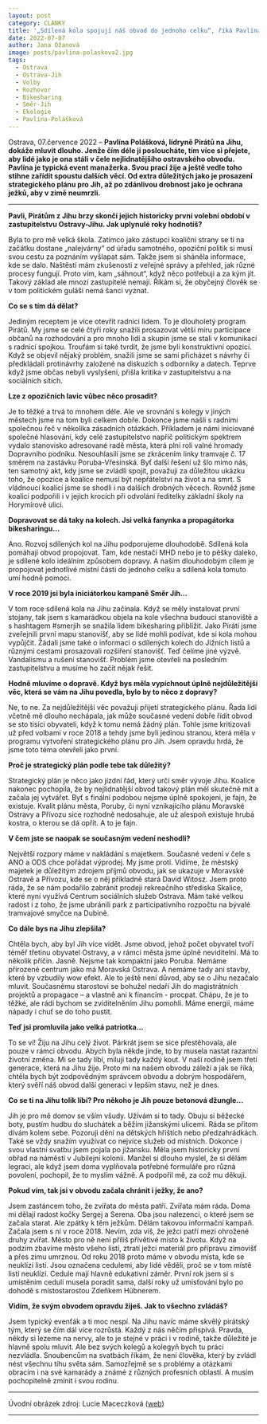 ```yaml
---
layout: post
category: CLANKY
title: '„Sdílená kola spojují náš obvod do jednoho celku“, říká Pavlína Polášková, lídryně Pirátů v Ostravě-Jihu'
date: 2022-07-07
author: Jana Ožanová
image: posts/pavlina-polaskova2.jpg
tags:						
  - Ostrava
  - Ostrava-Jih
  - Volby
  - Rozhovor
  - Bikesharing		
  - Směr-Jih
  - Ekologie
  - Pavlína-Polášková
---
```


Ostrava, 07.července 2022 – **Pavlína Polášková, lídryně Pirátů na Jihu, dokáže mluvit dlouho. Jenže čím déle ji posloucháte, tím více si přejete, aby lidé jako je ona stáli v čele nejlidnatějšího ostravského obvodu. Pavlína je typická event manažerka. Svou prací žije a ještě vedle toho stihne zařídit spoustu dalších věcí. Od extra důležitých jako je prosazení strategického plánu pro Jih, až po zdánlivou drobnost jako je ochrana ježků, aby v zimě neumrzli.**

<hr />

**Pavli, Pirátům z Jihu brzy skončí jejich historicky první volební období v zastupitelstvu Ostravy-Jihu. Jak uplynulé roky hodnotíš?**

Byla to pro mě velká škola. Zatímco jako zástupci koaliční strany se ti na začátku dostane „nalejvárny“ od úřadu samotného, opoziční politik si musí svou cestu za poznáním vyšlapat sám. Takže jsem si sháněla informace, kde se dalo. Naštěstí mám zkušenosti z veřejné správy a přehled, jak různé procesy fungují. Proto vím, kam „sáhnout“, když něco potřebuji a za kým jít. Takový základ ale mnozí zastupitelé nemají. Říkám si, že obyčejný člověk se v tom politickém guláši nemá šanci vyznat.

**Co se s tím dá dělat?**

Jediným receptem je více otevřít radnici lidem. To je dlouholetý program Pirátů. My jsme se celé čtyři roky snažili prosazovat větší míru participace občanů na rozhodování a pro mnoho lidí a skupin jsme se stali v komunikaci s radnicí spojkou. Troufám si také tvrdit, že jsme byli konstruktivní opozicí. Když se objevil nějaký problém, snažili jsme se sami přicházet s návrhy či předkládali protinávrhy založené na diskuzích s odborníky a datech. Teprve když jsme občas nebyli vyslyšeni, přišla kritika v zastupitelstvu a na sociálních sítích.

**Lze z opozičních lavic vůbec něco prosadit?**

Je to těžké a trvá to mnohem déle. Ale ve srovnání s kolegy v jiných městech jsme na tom byli celkem dobře. Dokonce jsme našli s radními společnou řeč v několika zásadních otázkách. Příkladem je námi iniciované společné hlasování, kdy celé zastupitelstvo napříč politickým spektrem vydalo stanovisko adresované radě města, která plní roli valné hromady  Dopravního podniku. Nesouhlasili jsme se zkrácením linky tramvaje č. 17 směrem na zastávku Poruba-Vřesinská. Byť další řešení už šlo mimo nás, ten samotný akt, kdy jsme se zvládli spojit, považuji za důležitou ukázku toho, že opozice a koalice nemusí být nepřátelství na život a na smrt. S vládnoucí koalicí jsme se shodli i na dalších drobných věcech. Rovněž jsme koalici podpořili i v jejích krocích při odvolání ředitelky základní školy na Horymírově ulici.

**Dopravovat se dá taky na kolech. Jsi velká fanynka a propagátorka bikesharingu…**

Ano. Rozvoj sdílených kol na Jihu podporujeme dlouhodobě. Sdílená kola pomáhají obvod propojovat. Tam, kde nestačí MHD nebo je to pěšky daleko, je sdílené kolo ideálním způsobem dopravy. A naším dlouhodobým cílem je propojovat jednotlivé místní části do jednoho celku a sdílená kola tomuto umí hodně pomoci.

**V roce 2019 jsi byla iniciátorkou kampaně Směr Jih…**

V tom roce sdílená kola na Jihu začínala. Když se měly instalovat první stojany, tak jsem s kamarádkou objela na kole všechna budoucí stanoviště a s hashtagem #smerjih se snažila lidem bikesharing přiblížit. Jako Piráti jsme zveřejnili první mapu stanovišť, aby se lidé mohli podívat, kde si kola mohou vypůjčit. Žádali jsme také o informaci o sdílených kolech do Jižních listů a různými cestami prosazovali rozšíření stanovišť. Teď čelíme jiné výzvě. Vandalismu a rušení stanovišť. Problém jsme otevřeli na posledním zastupitelstvu a musíme ho začít nějak řešit.

**Hodně mluvíme o dopravě. Když  bys měla vypíchnout úplně nejdůležitější věc, která se vám na Jihu povedla, bylo by to něco z dopravy?**

Ne, to ne. Za nejdůležitější věc považuji přijetí strategického plánu. Řada lidí včetně mě dlouho nechápala, jak může současné vedení dobře řídit obvod se sto tisíci obyvateli, když k tomu nemá žádný plán. Tohle jsme kritizovali už před volbami v roce 2018 a tehdy jsme byli jedinou stranou, která měla v programu vytvoření strategického plánu pro Jih. Jsem opravdu hrdá, že jsme toto téma otevřeli jako první.

**Proč je strategický plán podle tebe tak důležitý?**

Strategický plán je něco jako jízdní řád, který určí směr vývoje Jihu. Koalice nakonec pochopila, že by nejlidnatější obvod takový plán měl skutečně mít a začala jej vytvářet. Byť s finální podobou nejsme úplně spokojeni, je fajn, že existuje. Kvalit plánu města, Poruby, či nyní vznikajícího plánu Moravské Ostravy a Přívozu sice rozhodně nedosahuje, ale už alespoň existuje hrubá kostra, o kterou se dá opřít. A to je fajn.

**V čem jste se naopak se současným vedení neshodli?**

Největší rozpory máme v nakládání s majetkem. Současné vedení v čele s ANO a ODS chce pořádat výprodej. My jsme proti. Vidíme, že městský majetek je důležitým zdrojem příjmů obvodu, jak se ukazuje v Moravské Ostravě a Přívozu, kde se o něj příkladně stará David Witosz. Jsem proto ráda, že se nám podařilo zabránit prodeji rekreačního střediska Skalice, které nyní využívá Centrum sociálních služeb Ostrava. Mám také velkou radost i z toho, že jsme ubránili park z participativního rozpočtu na bývalé tramvajové smyčce na Dubině.

**Co dále bys na Jihu zlepšila?**

Chtěla bych, aby byl Jih více vidět. Jsme obvod, jehož počet obyvatel tvoří téměř třetinu obyvatel Ostravy, a v rámci města jsme úplně neviditelní. Má to několik příčin. Jasně. Nejsme tak kompaktní jako Poruba. Nemáme přirozené centrum jako má Moravská Ostrava. A nemáme tady ani stavby, které by vzbudily wow efekt. Ale to ještě není důvod, aby se o Jihu nezačalo mluvit. Současnému starostovi se bohužel nedaří Jih do magistrátních projektů a propagace – a vlastně ani k financím - procpat. Chápu, že je to těžké, ale rádi bychom se zviditelněním Jihu pomohli. Máme energii, máme nápady i chuť se do toho pustit.

**Teď jsi promluvila jako velká patriotka…**

To se ví! Žiju na Jihu celý život. Párkrát jsem se sice přestěhovala, ale pouze v rámci obvodu. Abych byla někde jinde, to by musela nastat razantní životní změna. Mi se tady líbí, miluji tady každý kout. V naší rodině jsem třetí generace, která na Jihu žije. Proto mi na našem obvodu záleží a jak se říká, chtěla bych být zodpovědným správcem obvodu a dobrým hospodářem, který svěří náš obvod další generaci v lepším stavu, než je dnes.

**Co se ti na Jihu tolik líbí? Pro někoho je Jih pouze betonová džungle…**

Jih je pro mě domov se vším všudy. Užívám si to tady. Obuju si běžecké boty, pustím hudbu do sluchátek a běžím jižanskými ulicemi. Ráda se přitom dívám kolem sebe. Pozoruji dění na dětských hřištích nebo předzahrádkách. Také se vždy snažím využívat co nejvíce služeb od místních. Dokonce i svou vlastní svatbu jsem pojala po jižansku. Měla jsem historicky první obřad na náměstí v Jubilejní kolonii. Manžel si dlouho myslel, že si dělám legraci, ale když jsem doma vyplňovala potřebné formuláře pro různá povolení, pochopil, že to myslím vážně. A podpořil mě, za což mu děkuji.

**Pokud vím, tak jsi v obvodu začala chránit i ježky, že ano?**

Jsem zastáncem toho, že zvířata do města patří. Zvířata mám ráda. Doma mi dělají radost kočky Sergej a Serena. Oba jsou nalezenci, o které jsem se začala starat. Ale zpátky k těm ježkům. Dělám takovou informační kampaň. Začala jsem s ní v roce 2018. Nevím, zda víš, že ježci patří mezi ohrožené druhy zvířat. Město pro ně není příliš přívětivé místo k životu. Když na podzim zbavíme město všeho listí, ztratí ježci materiál pro přípravu zimovišť a přes zimu umrznou. Od roku 2018 proto máme v obvodu místa, kde se neuklízí listí. Jsou označena cedulemi, aby lidé věděli, proč se v tom místě listí neuklízí. Cedule mají hlavně edukativní záměr. První rok jsem si s umístěním cedulí musela poradit sama, další roky už umisťování bylo po dohodě s místostarostou Zdeňkem Hübnerem.

**Vidím, že svým obvodem opravdu žiješ. Jak to všechno zvládáš?**

Jsem typický evenťák a ti moc nespí. Na Jihu navíc máme skvělý pirátský tým, který se čím dál více rozrůstá. Každý z nás něčím přispívá. Pravda, někdy si lezeme na nervy, ale to je stejné v práci i v rodině, takže důležité je hlavně spolu mluvit. Ale bez svých kolegů a kolegyň bych tu práci nezvládla. Snoubencům na svatbách říkám, že není člověka, který by zvládl nést všechnu tíhu světa sám. Samozřejmě se s problémy a otázkami obracím i na své kamarády a známé z různých profesních oblastí. A musím pochopitelně zmínit i svou rodinu.


---

Úvodní obrázek zdroj: Lucie Maceczková \([web](https://www.elemfoto.cz/ "ELEM FOTO")\)

- - -
